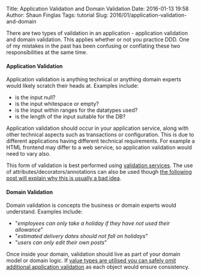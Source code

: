 Title: Application Validation and Domain Validation
Date: 2016-01-13 19:58
Author: Shaun Finglas
Tags: tutorial
Slug: 2016/01/application-validation-and-domain

There are two types of validation in an application - application
validation and domain validation. This applies whether or not you
practice DDD. One of my mistakes in the past has been confusing or
conflating these two responsibilities at the same time.

#### Application Validation

Application validation is anything technical or anything domain experts
would likely scratch their heads at. Examples include:

-   is the input null?
-   is the input whitespace or empty?
-   is the input within ranges for the datatypes used?
-   is the length of the input suitable for the DB?

Application validation should occur in your application service, along
with other technical aspects such as transactions or configuration. This
is due to different applications having different technical
requirements. For example a HTML frontend may differ to a web service,
so application validation would need to vary also.

This form of validation is best performed using [validation
services](http://blog.shaunfinglas.co.uk/2014/09/ddd-validation.html).
The use of attributes/decorators/annotations can also be used though
[the following post will explain why this is usually a bad
idea](http://blog.shaunfinglas.co.uk/2016/01/validation-is-not-cross-cutting-concern.html).

#### Domain Validation

Domain validation is concepts the business or domain experts would
understand. Examples include:

-   "*employees can only take a holiday if they have not used their
    allowance*"
-   "*estimated delivery dates should not fall on holidays*"
-   "*users can only edit their own posts*"

Once inside your domain, validation should live as part of your domain
model or domain logic. If [value types are utilised you can safely omit
additional application
validation](http://blog.shaunfinglas.co.uk/2015/02/value-object-refactoring.html)
as each object would ensure consistency.